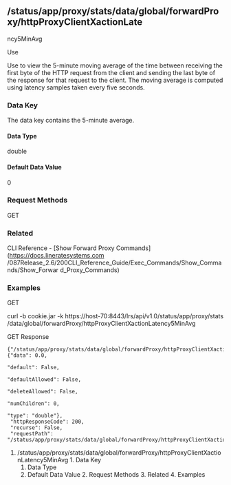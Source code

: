 ## /status/app/proxy/stats/data/global/forwardProxy/httpProxyClientXactionLate
ncy5MinAvg

Use

Use to view the 5-minute moving average of the time between receiving the
first byte of the HTTP request from the client and sending the last byte of
the response for that request to the client. The moving average is computed
using latency samples taken every five seconds.

### Data Key

The data key contains the 5-minute average.

#### Data Type

double

#### Default Data Value

0

### Request Methods

GET

### Related

CLI Reference - [Show Forward Proxy Commands](https://docs.lineratesystems.com
/087Release_2.6/200CLI_Reference_Guide/Exec_Commands/Show_Commands/Show_Forwar
d_Proxy_Commands)

### Examples

GET

curl -b cookie.jar -k https://host-70:8443/lrs/api/v1.0/status/app/proxy/stats
/data/global/forwardProxy/httpProxyClientXactionLatency5MinAvg

GET Response

    
    
    {"/status/app/proxy/stats/data/global/forwardProxy/httpProxyClientXactionLatency5MinAvg": {"data": 0.0,
                                                                                                "default": False,
                                                                                                "defaultAllowed": False,
                                                                                                "deleteAllowed": False,
                                                                                                "numChildren": 0,
                                                                                                "type": "double"},
     "httpResponseCode": 200,
     "recurse": False,
     "requestPath": "/status/app/proxy/stats/data/global/forwardProxy/httpProxyClientXactionLatency5MinAvg"}
    

  1. /status/app/proxy/stats/data/global/forwardProxy/httpProxyClientXactionLatency5MinAvg
    1. Data Key
      1. Data Type
      2. Default Data Value
    2. Request Methods
    3. Related
    4. Examples

